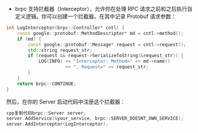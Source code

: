- brpc 支持拦截器（Interceptor），允许你在处理 RPC 请求之前和之后执行自定义逻辑。你可以创建一个拦截器，在其中记录 Protobuf 请求参数：

```c++
int LogInterceptor(brpc::Controller* cntl) {
    const google::protobuf::MethodDescriptor* md = cntl->method();
    if (md) {
        const google::protobuf::Message* request = cntl->request();
        std::string request_str;
        if (request && request->SerializeToString(&request_str)) {
            LOG(INFO) << "Interceptor: Method=" << md->name() 
                      << ", Request=" << request_str;
        }
    }
    return brpc::CONTINUE;
}
```

然后，在你的 Server 启动代码中注册这个拦截器：

```c++
cpp复制代码brpc::Server server;
server.AddService(&your_service, brpc::SERVER_DOESNT_OWN_SERVICE);
server.AddInterceptor(LogInterceptor);
```
